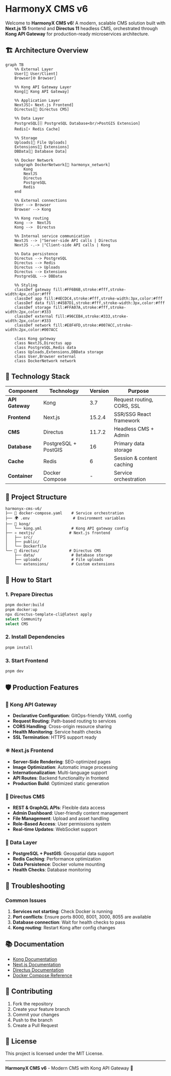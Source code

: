 # HarmonyX CMS v6

Welcome to **HarmonyX CMS v6**! A modern, scalable CMS solution built with **Next.js 15** frontend and **Directus 11** headless CMS, orchestrated through **Kong API Gateway** for production-ready microservices architecture.

## 🏗️ Architecture Overview

```mermaid
graph TB
    %% External Layer
    User[👤 User/Client]
    Browser[🌐 Browser]
    
    %% Kong API Gateway Layer
    Kong[🚪 Kong API Gateway]
    
    %% Application Layer  
    NextJS[⚛️ Next.js Frontend]
    Directus[🔧 Directus CMS]
    
    %% Data Layer
    PostgreSQL[🗄️ PostgreSQL Database<br/>PostGIS Extension]
    Redis[⚡ Redis Cache]
    
    %% Storage
    Uploads[📁 File Uploads]
    Extensions[🧩 Extensions]
    DBData[💾 Database Data]
    
    %% Docker Network
    subgraph DockerNetwork[🐳 harmonyx_network]
        Kong
        NextJS
        Directus
        PostgreSQL
        Redis
    end
    
    %% External connections
    User --> Browser
    Browser --> Kong
    
    %% Kong routing
    Kong -->  NextJS
    Kong -->  Directus
    
    %% Internal service communication
    NextJS --> |"Server-side API calls | Directus
    NextJS -.-> |"Client-side API calls | Kong
    
    %% Data persistence
    Directus --> PostgreSQL
    Directus --> Redis
    Directus --> Uploads
    Directus --> Extensions
    PostgreSQL --> DBData
    
    %% Styling
    classDef gateway fill:#FF6B6B,stroke:#fff,stroke-width:4px,color:#fff
    classDef app fill:#4ECDC4,stroke:#fff,stroke-width:3px,color:#fff
    classDef data fill:#45B7D1,stroke:#fff,stroke-width:3px,color:#fff
    classDef storage fill:#FFA07A,stroke:#fff,stroke-width:2px,color:#333
    classDef external fill:#96CEB4,stroke:#333,stroke-width:2px,color:#333
    classDef network fill:#E8F4FD,stroke:#007ACC,stroke-width:2px,color:#007ACC
    
    class Kong gateway
    class NextJS,Directus app
    class PostgreSQL,Redis data
    class Uploads,Extensions,DBData storage
    class User,Browser external
    class DockerNetwork network
```

## 🚀 Technology Stack

| Component | Technology | Version | Purpose |
|-----------|------------|---------|---------|
| **API Gateway** | Kong | 3.7 | Request routing, CORS, SSL |
| **Frontend** | Next.js | 15.2.4 | SSR/SSG React framework |
| **CMS** | Directus | 11.7.2 | Headless CMS + Admin |
| **Database** | PostgreSQL + PostGIS | 16 | Primary data storage |
| **Cache** | Redis | 6 | Session & content caching |
| **Container** | Docker Compose | - | Service orchestration |

## 📁 Project Structure

```
harmonyx-cms-v6/
├── 🐳 docker-compose.yaml    # Service orchestration
├── 🌍 .env                   # Environment variables
├── 🚪 kong/
│   └── kong.yml             # Kong API gateway config
├── ⚛️ nextjs/               # Next.js frontend
│   ├── src/
│   ├── public/
│   └── Dockerfile
└── 🔧 directus/             # Directus CMS
    ├── data/                # Database storage  
    ├── uploads/             # File uploads
    └── extensions/          # Custom extensions
```

## 🚀 How to Start

### 1. Prepare Directus
```bash
pnpm docker:build
pnpm docker:up
npx directus-template-cli@latest apply 
select Community
select CMS
```

### 2. Install Dependencies
```bash
pnpm install
```

### 3. Start Frontend
```bash
pnpm dev
```

## 🛡️ Production Features

### 🚪 Kong API Gateway
- **Declarative Configuration**: GitOps-friendly YAML config
- **Request Routing**: Path-based routing to services
- **CORS Handling**: Cross-origin resource sharing
- **Health Monitoring**: Service health checks
- **SSL Termination**: HTTPS support ready

### ⚛️ Next.js Frontend  
- **Server-Side Rendering**: SEO-optimized pages
- **Image Optimization**: Automatic image processing
- **Internationalization**: Multi-language support
- **API Routes**: Backend functionality in frontend
- **Production Build**: Optimized static generation

### 🔧 Directus CMS
- **REST & GraphQL APIs**: Flexible data access
- **Admin Dashboard**: User-friendly content management
- **File Management**: Upload and asset handling
- **Role-Based Access**: User permissions system
- **Real-time Updates**: WebSocket support

### 💾 Data Layer
- **PostgreSQL + PostGIS**: Geospatial data support
- **Redis Caching**: Performance optimization
- **Data Persistence**: Docker volume mounting
- **Health Checks**: Database monitoring

## 🚨 Troubleshooting

### Common Issues

1. **Services not starting**: Check Docker is running
2. **Port conflicts**: Ensure ports 8000, 8001, 3000, 8055 are available
3. **Database connection**: Wait for health checks to pass
4. **Kong routing**: Restart Kong after config changes

## 📚 Documentation

- [Kong Documentation](https://docs.konghq.com/)
- [Next.js Documentation](https://nextjs.org/docs)
- [Directus Documentation](https://docs.directus.io/)
- [Docker Compose Reference](https://docs.docker.com/compose/)

## 🤝 Contributing

1. Fork the repository
2. Create your feature branch
3. Commit your changes  
4. Push to the branch
5. Create a Pull Request

## 📄 License

This project is licensed under the MIT License.

---

**HarmonyX CMS v6** - Modern CMS with Kong API Gateway 🚀

